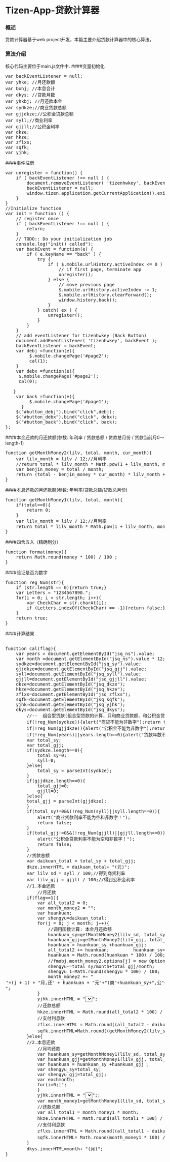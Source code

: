 # Tizen-App-贷款计算器
### 概述
贷款计算器基于web project开发，本篇主要介绍贷款计算器中的核心算法。
### 算法介绍
核心代码主要位于main.js文件中.
####变量初始化
<pre>
var backEventListener = null;
var yhke; //月还款额
var bxhj; //本息合计
var dkys; //贷款月数
var yhkbj; //月还款本金
var sydkze;//商业贷款总额
var gjjdkze;//公积金贷款总额
var syll;//商业利率
var gjjll;//公积金利率
var dkze;
var hkze;
var zflxs;
var sqfk;
var yjhk;
</pre>

####事件注册
<pre>
var unregister = function() {
    if ( backEventListener !== null ) {
        document.removeEventListener( 'tizenhwkey', backEventListener );
        backEventListener = null;
        window.tizen.application.getCurrentApplication().exit();
    }
}
//Initialize function
var init = function () {
    // register once
    if ( backEventListener !== null ) {
        return;
    }  
    // TODO:: Do your initialization job
    console.log("init() called"); 
    var backEvent = function(e) {
        if ( e.keyName == "back" ) {
            try {
                if ( $.mobile.urlHistory.activeIndex <= 0 ) {
                    // if first page, terminate app
                    unregister();
                } else {
                    // move previous page
                    $.mobile.urlHistory.activeIndex -= 1;
                    $.mobile.urlHistory.clearForward();
                    window.history.back();
                }
            } catch( ex ) {
                unregister();
            }
        }
    }
    // add eventListener for tizenhwkey (Back Button)
    document.addEventListener( 'tizenhwkey', backEvent );
    backEventListener = backEvent;
    var debj =function(e){
    	 $.mobile.changePage('#page2');
    	 cal(1);
    }
    var debx =function(e){
   	 $.mobile.changePage('#page2');
   	 cal(0);

   }  
    var back =function(e){
      	 $.mobile.changePage('#page1');
      }
    $("#button_debj").bind("click",debj);
    $("#button_debx").bind("click", debx);
    $("#button_back").bind("click", back);  
};
</pre>

####本金还款的月还款额(参数: 年利率 / 贷款总额 / 贷款总月份 / 贷款当前月0～length-1)
<pre>
function getMonthMoney2(lilv, total, month, cur_month){
	var lilv_month = lilv / 12;//月利率
	//return total * lilv_month * Math.pow(1 + lilv_month, month) / ( Math.pow(1 + lilv_month, month) -1 );
	var benjin_money = total / month;
	return (total - benjin_money * cur_month) * lilv_month + benjin_money;
}
</pre>

####本息还款的月还款额(参数: 年利率/贷款总额/贷款总月份)
<pre>
function getMonthMoney1(lilv, total, month){
	if(total==0){
		return 0;
	}
	var lilv_month = lilv / 12;//月利率
	return total * lilv_month * Math.pow(1 + lilv_month, month) / ( Math.pow(1 + lilv_month, month) -1 );
}
</pre>

####四舍五入（精确到分）
<pre>
function format(money){
	return Math.round(money * 100) / 100 ;
}
</pre>

####验证是否为数字
<pre>
function reg_Num(str){
	if (str.length == 0){return true;}
	var Letters = "1234567890.";
	for(i = 0; i < str.length; i++){
		var CheckChar = str.charAt(i);
		if (Letters.indexOf(CheckChar) == -1){return false;}
	}
	return true;
}
</pre>

####计算结果
<pre>

function cal(flag){
	var years = document.getElementById("jsq_ns").value;
	var month =document.getElementById("jsq_ns").value * 12;
	sydkze=document.getElementById("jsq_sy").value;
	gjjdkze=document.getElementById("jsq_gjj").value;
	syll=document.getElementById("jsq_syll").value;
	gjjll=document.getElementById("jsq_gjjll").value;
	dkze=document.getElementById("jsq_dkze");
	hkze=document.getElementById("jsq_hkze");
	zflxs=document.getElementById("jsq_zflxs");
	sqfk=document.getElementById("jsq_sqfk");
	yjhk=document.getElementById("jsq_yjhk");
	dkys=document.getElementById("jsq_dkys");
		//--  组合型贷款(组合型贷款的计算，只和商业贷款额、和公积金贷款额有关，和按贷款总额计算无关)
		if(!reg_Num(sydkze)){alert("商贷不能为非数字");return false;}else{sydkze*=10000;}
		if(!reg_Num(gjjdkze)){alert("公积金不能为非数字");return false;}else{gjjdkze*=10000;}
		if(!reg_Num(years)||years.length==0){alert("贷款年数不能为空和非数字！");return false;}		
		var total_sy;
		var total_gjj;
		if(sydkze.length==0){
			total_sy=0;
			syll=0;
		}else{	
			total_sy = parseInt(sydkze);
		}	
		if(gjjdkze.length==0){
			total_gjj=0;
			gjjll=0;
		}else{	
		total_gjj = parseInt(gjjdkze);
		}
		if(total_sy!=0&&(!reg_Num(syll)||syll.length==0)){
			alert("商业贷款利率不能为空和非数字！");
			return false;
		}
		if(total_gjj!=0&&(!reg_Num(gjjll)||gjjll.length==0)){
			alert("公积金贷款利率不能为空和非数字！");
			return false;
		}
		//贷款总额		
		var daikuan_total = total_sy + total_gjj;
		dkze.innerHTML = daikuan_total+ "(元)";
		var lilv_sd = syll / 100;//得到商贷利率
		var lilv_gjj = gjjll / 100;//得到公积金利率
		//1.本金还款
			//月还款
		if(flag==1){
			var all_total2 = 0;
			var month_money2 = "";
			var huankuan;
			var shengyu=daikuan_total;
			for(j = 0; j < month; j++){
				//调用函数计算: 本金月还款额
				huankuan_sy=getMonthMoney2(lilv_sd, total_sy, month, j);
				huankuan_gjj=getMonthMoney2(lilv_gjj, total_gjj, month, j);
				huankuan = huankuan_sy +huankuan_gjj;
				all_total2 += huankuan;			huankuan_sy=Math.round(huankuan_sy*100)/100;			huankuan_gjj=Math.round(huankuan_gjj*100)/100;
				huankuan = Math.round(huankuan * 100) / 100;
				//fmobj.month_money2.options[j] = new Option( (j + 1) +"月," + huankuan + "(元)", huankuan);
				shengyu-=total_sy/month+total_gjj/month;
				shengyu_1=Math.round(shengyu * 100) / 100;
				month_money2 += "<option>"+(j + 1) + "月,还" + huankuan + "元"+"(商"+huankuan_sy+",公"+huankuan_gjj+") 剩"+shengyu_1+"元</option>";
			}
			yjhk.innerHTML = "<select>"+month_money2+"</select>";
			//还款总额
			hkze.innerHTML = Math.round(all_total2 * 100) / 100+ "(元)";
			//支付利息款
			zflxs.innerHTML = Math.round((all_total2 - daikuan_total) * 100) / 100+ "(元)";
			sqfk.innerHTML=Math.round((getMonthMoney2(lilv_sd, total_sy, month, 1) + getMonthMoney2(lilv_gjj, total_gjj, month, 1)) * 100) / 100+ "(元)";
		}else{
		//2.本息还款
			//月均还款
			var huankuan_sy=getMonthMoney1(lilv_sd, total_sy, month);
			var huankuan_gjj=getMonthMoney1(lilv_gjj, total_gjj, month);
			var huankuan = huankuan_sy +huankuan_gjj ;
			var shengyu_sy=total_sy;
			var shengyu_gjj=total_gjj;
			var eachmonth;
			for(i=0;i<month;i++){
				sy_lx=shengyu_sy*lilv_sd/12;
				gjj_lx=shengyu_gjj*lilv_gjj/12;
				sy_bj=huankuan_sy-sy_lx;
				gjj_bj=huankuan_gjj-gjj_lx;
				shengyu_sy-=sy_bj;
				shengyu_gjj-=gjj_bj;				shengyu_total=format(shengyu_sy+shengyu_gjj);
				eachmonth += "<option>"+(i + 1) + "月,还" + format(huankuan) + "元"+"(商"+format(huankuan_sy)+",公"+format(huankuan_gjj)+") 剩"+shengyu_total+"元</option>";
			}
			yjhk.innerHTML = "<select>"+eachmonth+"</select>";;		
			var month_money1=getMonthMoney1(lilv_sd, total_sy, month)+getMonthMoney1(lilv_gjj, total_gjj, month);
			//还款总额
			var all_total1 = month_money1 * month;
			hkze.innerHTML = Math.round(all_total1 * 100) / 100+ "(元)";
			//支付利息款
			zflxs.innerHTML = Math.round((all_total1 - daikuan_total) * 100) / 100+ "(元)";
			sqfk.innerHTML= Math.round(month_money1 * 100) / 100+ "(元)";
		}	
		dkys.innerHTML=month+ "(月)";
}
